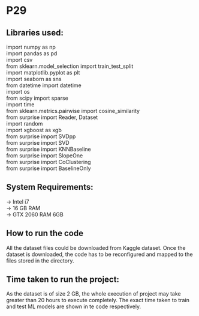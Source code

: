 # P29

## Libraries used:

import numpy as np<br>
import pandas as pd<br>
import csv<br>
from sklearn.model_selection import train_test_split<br>
import matplotlib.pyplot as plt<br>
import seaborn as sns<br>
from datetime import datetime<br>
import os<br>
from scipy import sparse<br>
import time<br>
from sklearn.metrics.pairwise import cosine_similarity<br>
from surprise import Reader, Dataset<br>
import random<br>
import xgboost as xgb<br>
from surprise import SVDpp<br>
from surprise import SVD<br>
from surprise import KNNBaseline<br>
from surprise import SlopeOne<br>
from surprise import CoClustering<br>
from surprise import BaselineOnly<br>

## System Requirements:
-> Intel i7<br>
-> 16 GB RAM<br>
-> GTX 2060   RAM 6GB

## How to run the code

All the dataset files could be downloaded from Kaggle dataset. Once the dataset is downloaded, the code has to be reconfigured and mapped to the files stored in the directory.

## Time taken to run the project:

As the dataset is of size 2 GB, the whole execution of project may take greater than 20 hours to execute completely.
The exact time taken to train and test ML models are shown in te code respectively.
